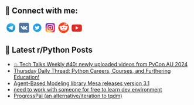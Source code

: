 ## 🔎 Connect with me:
[<img src="https://github.com/bullbesh/bullbesh/blob/main/images/Telegram.png" width="32" height="32" />](https://t.me/bullbesh)
[<img src="https://github.com/bullbesh/bullbesh/blob/main/images/VK.png" width="32" height="32" />](https://vk.com/bullbesh)
[<img src="https://github.com/bullbesh/bullbesh/blob/main/images/Twitter.png" width="32" height="32" />](https://twitter.com/bullbesh1)
[<img src="https://github.com/bullbesh/bullbesh/blob/main/images/Instagram.png" width="32" height="32" />](https://www.instagram.com/bullbesh)
[<img src="https://github.com/bullbesh/bullbesh/blob/main/images/Reddit.png" width="32" height="32" />](https://www.reddit.com/user/bullbesh)
[<img src="https://github.com/bullbesh/bullbesh/blob/main/images/YouTube.png" width="32" height="32" />](https://www.youtube.com/channel/UCtfjRs6uzgq5mfm8S06WTcg)

## 📕 Latest r/Python Posts
<!-- BLOG-POST-LIST:START -->
- [💥 Tech Talks Weekly #40: newly uploaded videos from PyCon AU 2024](https://www.reddit.com/r/Python/comments/1h75wv7/tech_talks_weekly_40_newly_uploaded_videos_from/)
- [Thursday Daily Thread: Python Careers, Courses, and Furthering Education!](https://www.reddit.com/r/Python/comments/1h6vb5l/thursday_daily_thread_python_careers_courses_and/)
- [Agent-Based Modeling library Mesa releases version 3.1](https://www.reddit.com/r/Python/comments/1h6pwdn/agentbased_modeling_library_mesa_releases_version/)
- [need to work with someone for free to learn dev environment](https://www.reddit.com/r/Python/comments/1h6n48d/need_to_work_with_someone_for_free_to_learn_dev/)
- [ProgressPal &lpar;an alternative/iteration to tqdm&rpar;](https://www.reddit.com/r/Python/comments/1h6hu9s/progresspal_an_alternativeiteration_to_tqdm/)
<!-- BLOG-POST-LIST:END -->

